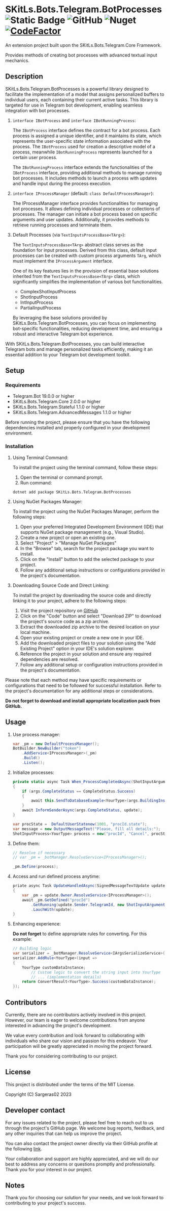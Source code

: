 # SKitLs.Bots.Telegram.BotProcesses ![Static Badge](https://img.shields.io/badge/Follow%20GitHub%20-%20black?logo=github&link=https%3A%2F%2Fgithub.com%2FSargeras02%2FSKitLs.Bots.Telegram.git) ![GitHub](https://img.shields.io/github/license/Sargeras02/SKitLs.Bots.Telegram) ![Nuget](https://img.shields.io/nuget/v/SKitLs.Bots.Telegram.BotProcesses) [![CodeFactor](https://www.codefactor.io/repository/github/sargeras02/skitls.bots.telegram/badge)](https://www.codefactor.io/repository/github/sargeras02/skitls.bots.telegram)

An extension project built upon the SKitLs.Bots.Telegram.Core Framework.

Provides methods of creating bot processes with advanced textual input mechanics.

## Description

SKitLs.Bots.Telegram.BotProcesses is a powerful library designed to facilitate the implementation of a model that assigns personalized
buffers to individual users, each containing their current active tasks.
This library is targeted for use in Telegram bot development, enabling seamless integration with bot processes.

1. `interface IBotProcess` and `interface IBotRunningProcess`:

    The `IBotProcess` interface defines the contract for a bot process.
    Each process is assigned a unique identifier, and it maintains its state, which represents the user-specific state information
    associated with the process. The `IBotProcess` used for creation a descriptive model of a process, meanwhile `IBotRunningProcess`
    represents launched for a certain user process.

    The `IBotRunningProcess` interface extends the functionalities of the `IBotProcess` interface, providing additional methods to manage running bot processes.
    It includes methods to launch a process with updates and handle input during the process execution.

2. `interface IProcessManager` (default: `class DefaultProcessManager`):

    The IProcessManager interface provides functionalities for managing bot processes.
    It allows defining individual processes or collections of processes.
    The manager can initiate a bot process based on specific arguments and user updates.
    Additionally, it provides methods to retrieve running processes and terminate them.

3. Default Processes (via `TextInputsProcessBase<TArg>`):

    The `TextInputsProcessBase<TArg>` abstract class serves as the foundation for input processes.
    Derived from this class, default input processes can be created with custom process arguments `TArg`, which must implement the `IProcessArgument` interface.

    One of its key features lies in the provision of essential base solutions inherited from the `TextInputsProcessBase<TArg>` class,
    which significantly simplifies the implementation of various bot functionalities.
    
    * ComplexShotInputProcess
    * ShotInputProcess
    * IntInputProcess
    * PartialInputProcess
    
    By leveraging the base solutions provided by SKitLs.Bots.Telegram.BotProcesses, you can focus on implementing bot-specific functionalities,
    reducing development time, and ensuring a robust and interactive Telegram bot experience.

With SKitLs.Bots.Telegram.BotProcesses, you can build interactive Telegram bots and manage personalized tasks efficiently,
making it an essential addition to your Telegram bot development toolkit.


## Setup

### Requirements

- Telegram.Bot 19.0.0 or higher
- SKitLs.Bots.Telegram.Core 2.0.0 or higher
- SKitLs.Bots.Telegram.Stateful 1.1.0 or higher
- SKitLs.Bots.Telegram.AdvancedMessages 1.1.0 or higher

Before running the project, please ensure that you have the following dependencies installed and properly configured in your development environment.

### Installation

1. Using Terminal Command:
    
    To install the project using the terminal command, follow these steps:

    1. Open the terminal or command prompt.
    2. Run command:
    
    ```
    dotnet add package SKitLs.Bots.Telegram.BotProcesses
    ```

2. Using NuGet Packages Manager:

    To install the project using the NuGet Packages Manager, perform the following steps:

    1. Open your preferred Integrated Development Environment (IDE) that supports NuGet package management (e.g., Visual Studio).
    2. Create a new project or open an existing one.
    3. Select "Project" > "Manage NuGet Packages"
    4. In the "Browse" tab, search for the project package you want to install.
    5. Click on the "Install" button to add the selected package to your project.
    5. Follow any additional setup instructions or configurations provided in the project's documentation.

3. Downloading Source Code and Direct Linking:

    To install the project by downloading the source code and directly linking it to your project, adhere to the following steps:

    1. Visit the project repository on [GitHub](https://github.com/Sargeras02/SKitLs.Bots.Telegram.git)
    2. Click on the "Code" button and select "Download ZIP" to download the project's source code as a zip archive.
    3. Extract the downloaded zip archive to the desired location on your local machine.
    4. Open your existing project or create a new one in your IDE.
    5. Add the downloaded project files to your solution using the "Add Existing Project" option in your IDE's solution explorer.
    6. Reference the project in your solution and ensure any required dependencies are resolved.
    7. Follow any additional setup or configuration instructions provided in the project's documentation.

Please note that each method may have specific requirements or configurations that need to be followed for successful installation.
Refer to the project's documentation for any additional steps or considerations.

**Do not forget to download and install appropriate localization pack from GitHub.**

## Usage

1. Use process manager:

    ```C#
    var _pm = new DefaultProcessManager();
    BotBuilder.NewBuilder("token")
        .AddService<IProcessManager>(_pm)
        .Build()
        .Listen();
    ```

2. Initialize processes:

    ```C#
    private static async Task When_ProcessCompletedAsync(ShotInputArgument<YourType> args, SignedMessageTextUpdate update)
    {
        if (args.CompleteStatus == CompleteStatus.Success)
        {
            await this.SendToDatabaseExample<YourType>(args.BuildingInstance);
        }
        await InformSenderAsync(args.CompleteStatus, update);
    }
    ```

    ```C#
    var procState =  DefaultUserStatenew(1001, "procId.state");
    var message = new OutputMessageText("Please, fill all details:");
    ShotInputProcess<YourType> process = new("procId", "Cancel", procState, message, When_ProcessCompletedAsync);
    ```

3. Define them:

    ```C#
    // Resolve if necessary
    // var _pm = _botManager.ResolveService<IProcessManager>();

    _pm.Define(process);
    ```

4. Access and run defined process anytime:

    ```C#
    priate async Task UpdateHandledAsync(SignedMessageTextUpdate update)
    {
        var _pm = update.Owner.ResolveService<IProcessManager>();
        await _pm.GetDefined("procId")
            .GetRunning(update.Sender.TelegramId, new ShotInputArgument(new YourType()))
            .LauchWith(update);
    }
    ```

5. Enhancing experience:

    **Do not forget** to define appropriate rules for converting. For this example:

    ```C#
    // Building logic
    var serializer = _botManager.ResolveService<IArgsSerializeService>();
    serializer.AddRule<YourType>(input =>
    {
        YourType customDataInstance;
            // Custom logic to convert the string input into YourType
            // ... (implementation details)
        return ConvertResult<YourType>.Success(customDataInstance);
    });
    ```

## Contributors

Currently, there are no contributors actively involved in this project.
However, our team is eager to welcome contributions from anyone interested in advancing the project's development.

We value every contribution and look forward to collaborating with individuals who share our vision and passion for this endeavor.
Your participation will be greatly appreciated in moving the project forward.

Thank you for considering contributing to our project.

## License

This project is distributed under the terms of the MIT License.

Copyright (C) Sargeras02 2023

## Developer contact

For any issues related to the project, please feel free to reach out to us through the project's GitHub page.
We welcome bug reports, feedback, and any other inquiries that can help us improve the project.

You can also contact the project owner directly via their GitHub profile at the following [link](https://github.com/Sargeras02).

Your collaboration and support are highly appreciated, and we will do our best to address any concerns or questions promptly and professionally.
Thank you for your interest in our project.

## Notes

Thank you for choosing our solution for your needs, and we look forward to contributing to your project's success.

